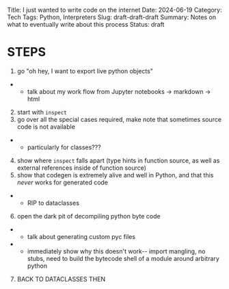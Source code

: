 Title: I just wanted to write code on the internet
Date: 2024-06-19
Category: Tech
Tags: Python, Interpreters
Slug: draft-draft-draft
Summary: Notes on what to eventually write about this process
Status: draft

# STEPS
1. go "oh hey, I want to export live python objects"
* * talk about my work flow from Jupyter notebooks -> markdown -> html
2. start with `inspect`
3. go over all the special cases required, make note that sometimes source code is not available
* * particularly for classes???
4. show where `inspect` falls apart (type hints in function source, as well as external references inside of function source)
5. show that codegen is extremely alive and well in Python, and that this _never_ works for generated code
* * RIP to dataclasses
6. open the dark pit of decompiling python byte code
* * talk about generating custom pyc files
* * immediately show why this doesn't work-- import mangling, no stubs, need to build the bytecode shell of a module around arbitrary python
7. BACK TO DATACLASSES THEN